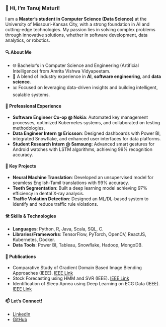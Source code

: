
### 👋 Hi, I’m Tanuj Maturi!  

I am a **Master’s student in Computer Science (Data Science)** at the University of Missouri-Kansas City, with a strong foundation in AI and cutting-edge technologies. My passion lies in solving complex problems through innovative solutions, whether in software development, data analytics, or robotics.  

#### 🔍 **About Me**  
- 🌐 Bachelor’s in Computer Science and Engineering (Artificial Intelligence) from Amrita Vishwa Vidyapeetam.  
- 🤖 A blend of industry experience in **AI**, **software engineering**, and **data science**.  
- 📊 Focused on leveraging data-driven insights and building intelligent, scalable systems.  

#### 💼 **Professional Experience**  
- **Software Engineer Co-op @ Nokia**: Automated key management processes, optimized Kubernetes systems, and collaborated on testing methodologies.  
- **Data Engineer Intern @ Ericsson**: Designed dashboards with Power BI, integrated Snowflake, and enhanced user interfaces for data platforms.  
- **Student Research Intern @ Samsung**: Advanced smart gestures for Android watches with LSTM algorithms, achieving 99% recognition accuracy.    

#### 🌟 **Key Projects**  
- **Neural Machine Translation**: Developed an unsupervised model for seamless English-Tamil translations with 99% accuracy.  
- **Teeth Segmentation**: Built a deep learning model achieving 97% efficiency in dental X-ray analysis.  
- **Traffic Violation Detection**: Designed an ML/DL-based system to identify and reduce traffic rule violations.  

#### 🛠 **Skills & Technologies**  
- **Languages**: Python, R, Java, Scala, SQL, C.  
- **Libraries/Frameworks**: TensorFlow, PyTorch, OpenCV, ReactJS, Kubernetes, Docker.  
- **Data Tools**: Power BI, Tableau, Snowflake, Hadoop, MongoDB.  

#### 📜 **Publications**  
- Comparative Study of Gradient Domain Based Image Blending Approaches (IEEE).  [IEEE Link](https://ieeexplore.ieee.org/document/9633858)  
- Stock Forecasting using HMM and SVR (IEEE).  [IEEE Link](https://ieeexplore.ieee.org/document/10276281)  
- Identification of Sleep Apnea using Deep Learning on ECG Data (IEEE). [IEEE Link](https://ieeexplore.ieee.org/document/10276281)  

#### 📫 **Let’s Connect!**  
- [LinkedIn](https://www.linkedin.com/in/maturi-tanuj/)  
- [GitHub](https://github.com/charantanuj)  
